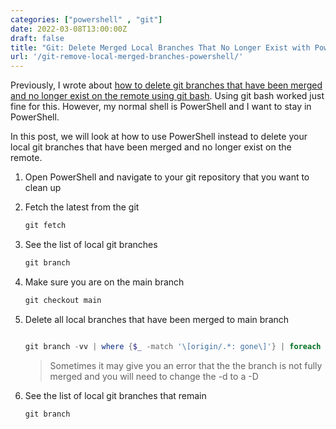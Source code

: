 ```yaml
---
categories: ["powershell" , "git"]
date: 2022-03-08T13:00:00Z
draft: false
title: "Git: Delete Merged Local Branches That No Longer Exist with Powershell"
url: '/git-remove-local-merged-branches-powershell/'
---
```


Previously, I wrote about [how to delete git branches that have been merged and no longer exist on the remote using git bash](/git-remove-local-merged-branches/).  Using git bash worked just fine for this.  However, my normal shell is PowerShell and I want to stay in PowerShell.

In this post, we will look at how to use PowerShell instead to delete your local git branches that have been merged and no longer exist on the remote.

<!--more-->

1. Open PowerShell and navigate to your git repository that you want to clean up
1. Fetch the latest from the git

    ```PowerShell
    git fetch
    ```

1. See the list of local git branches

    ```PowerShell
    git branch
    ```

1. Make sure you are on the main branch

    ```PowerShell
    git checkout main
    ```

1. Delete all local branches that have been merged to main branch

    ```PowerShell

    git branch -vv | where {$_ -match '\[origin/.*: gone\]'} | foreach { git branch -d $_.split(" ", [StringSplitOptions]'RemoveEmptyEntries')[0]}

    ```

    > Sometimes it may give you an error that the the branch is not fully merged and you will need to change the -d to a -D

1. See the list of local git branches that remain

    ```PowerShell
    git branch
    ```
